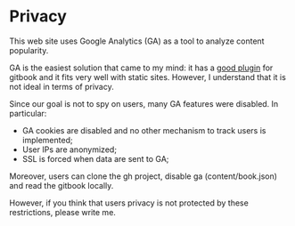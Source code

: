 # Privacy

This web site uses Google Analytics (GA) as a tool to analyze content popularity.

GA is the easiest solution that came to my mind: it has a [good plugin](https://www.npmjs.com/package/gitbook-plugin-ga) for gitbook and it fits very well with static sites.
However, I understand that it is not ideal in terms of privacy.

Since our goal is not to spy on users, many GA features were disabled. In particular:

* GA cookies are disabled and no other mechanism to track users is implemented;
* User IPs are anonymized;
* SSL is forced when data are sent to GA;

Moreover, users can clone the gh project, disable ga (content/book.json) and read the gitbook locally.

However, if you think that users privacy is not protected by these restrictions, please write me.
